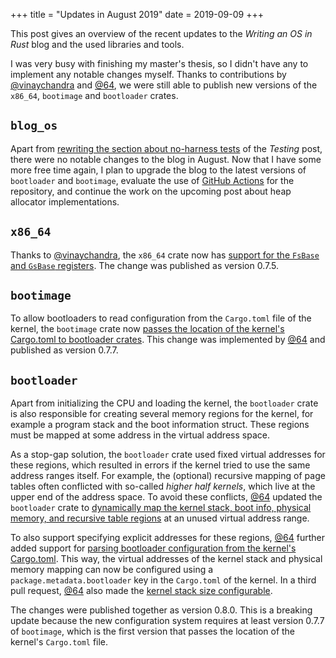 +++
title = "Updates in August 2019"
date = 2019-09-09
+++

This post gives an overview of the recent updates to the _Writing an OS in Rust_ blog and the used libraries and tools.

I was very busy with finishing my master's thesis, so I didn't have any to implement any notable changes myself. Thanks to contributions by [@vinaychandra](https://github.com/vinaychandra) and [@64](https://github.com/64), we were still able to publish new versions of the `x86_64`, `bootimage` and `bootloader` crates.

## `blog_os`

Apart from [rewriting the section about no-harness tests](https://elijah-team.github.io/programming-with-elijah/pull/650) of the _Testing_ post, there were no notable changes to the blog in August. Now that I have some more free time again, I plan to upgrade the blog to the latest versions of `bootloader` and `bootimage`, evaluate the use of [GitHub Actions](https://github.com/features/actions) for the repository, and continue the work on the upcoming post about heap allocator implementations.

## `x86_64`

Thanks to [@vinaychandra](https://github.com/vinaychandra), the `x86_64` crate now has [support for the `FsBase` and `GsBase` registers](https://github.com/rust-osdev/x86_64/pull/87). The change was published as version 0.7.5.

## `bootimage`

To allow bootloaders to read configuration from the `Cargo.toml` file of the kernel, the `bootimage` crate now [passes the location of the kernel's Cargo.toml to bootloader crates](https://github.com/rust-osdev/bootimage/pull/45). This change was implemented by [@64] and published as version 0.7.7.

## `bootloader`

Apart from initializing the CPU and loading the kernel, the `bootloader` crate is also responsible for creating several memory regions for the kernel, for example a program stack and the boot information struct. These regions must be mapped at some address in the virtual address space.

As a stop-gap solution, the `bootloader` crate used fixed virtual addresses for these regions, which resulted in errors if the kernel tried to use the same address ranges itself. For example, the (optional) recursive mapping of page tables often conflicted with so-called _higher half kernels_, which live at the upper end of the address space. To avoid these conflicts, [@64] updated the `bootloader` crate to [dynamically map the kernel stack, boot info, physical memory, and recursive table regions](https://github.com/rust-osdev/bootloader/pull/71) at an unused virtual address range.

To also support specifying explicit addresses for these regions, [@64] further added support for [parsing bootloader configuration from the kernel's Cargo.toml](https://github.com/rust-osdev/bootloader/pull/73). This way, the virtual addresses of the kernel stack and physical memory mapping can now be configured using a `package.metadata.bootloader` key in the `Cargo.toml` of the kernel. In a third pull request, [@64] also made the [kernel stack size configurable](https://github.com/rust-osdev/bootloader/pull/72).

The changes were published together as version 0.8.0. This is a breaking update because the new configuration system requires at least version 0.7.7 of `bootimage`, which is the first version that passes the location of the kernel's `Cargo.toml` file.

[@64]: https://github.com/64
